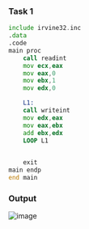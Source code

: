 ### Task 1
```asm
include irvine32.inc
.data
.code
main proc
	call readint
	mov ecx,eax
	mov eax,0
	mov ebx,1
	mov edx,0

	L1:
	call writeint
	mov edx,eax
	mov eax,ebx
	add ebx,edx
	LOOP L1

	
	exit
main endp
end main 
```

### Output
![image](https://github.com/user-attachments/assets/e9cc709e-1595-46e1-94de-9beb83f71af4)
